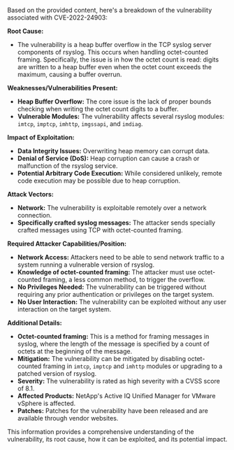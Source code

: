 Based on the provided content, here's a breakdown of the vulnerability associated with CVE-2022-24903:

**Root Cause:**

*   The vulnerability is a heap buffer overflow in the TCP syslog server components of rsyslog. This occurs when handling octet-counted framing. Specifically, the issue is in how the octet count is read: digits are written to a heap buffer even when the octet count exceeds the maximum, causing a buffer overrun.

**Weaknesses/Vulnerabilities Present:**

*   **Heap Buffer Overflow:** The core issue is the lack of proper bounds checking when writing the octet count digits to a buffer.
*   **Vulnerable Modules:** The vulnerability affects several rsyslog modules: `imtcp`, `imptcp`, `imhttp`, `imgssapi`, and `imdiag`.

**Impact of Exploitation:**

*   **Data Integrity Issues:** Overwriting heap memory can corrupt data.
*   **Denial of Service (DoS):** Heap corruption can cause a crash or malfunction of the rsyslog service.
*   **Potential Arbitrary Code Execution:** While considered unlikely, remote code execution may be possible due to heap corruption.

**Attack Vectors:**

*   **Network:** The vulnerability is exploitable remotely over a network connection.
*   **Specifically crafted syslog messages:**  The attacker sends specially crafted messages using TCP with octet-counted framing.

**Required Attacker Capabilities/Position:**

*   **Network Access:** Attackers need to be able to send network traffic to a system running a vulnerable version of rsyslog.
*   **Knowledge of octet-counted framing:** The attacker must use octet-counted framing, a less common method, to trigger the overflow.
*   **No Privileges Needed:** The vulnerability can be triggered without requiring any prior authentication or privileges on the target system.
*   **No User Interaction:** The vulnerability can be exploited without any user interaction on the target system.

**Additional Details:**

*   **Octet-counted framing:** This is a method for framing messages in syslog, where the length of the message is specified by a count of octets at the beginning of the message.
*   **Mitigation:** The vulnerability can be mitigated by disabling octet-counted framing in `imtcp`, `imptcp` and `imhttp` modules or upgrading to a patched version of rsyslog.
*   **Severity:** The vulnerability is rated as high severity with a CVSS score of 8.1.
*   **Affected Products:** NetApp's Active IQ Unified Manager for VMware vSphere is affected.
*   **Patches:**  Patches for the vulnerability have been released and are available through vendor websites.

This information provides a comprehensive understanding of the vulnerability, its root cause, how it can be exploited, and its potential impact.